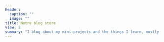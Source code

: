 ```yaml
---
header:
  caption: ""
  image: ""
title: Notre blog store
view: 2
summary: "I blog about my mini-projects and the things I learn, mostly in R and python."
---
```

